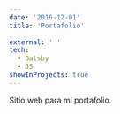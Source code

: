 ```yaml
---
date: '2016-12-01'
title: 'Portafolio'
 
external: ' '
tech:
  - Gatsby 
  - JS
showInProjects: true
---
```


Sitio web para mi portafolio.